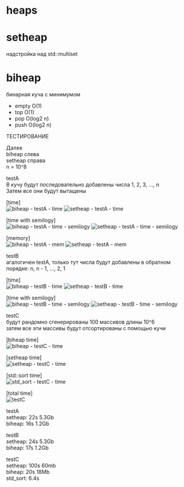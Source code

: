 # heaps

# setheap
надстройка над std::multiset

# biheap
бинарная куча с минимумом
* empty O(1)
* top  O(1)
* pop O(log2 n)
* push O(log2 n)

ТЕСТИРОВАНИЕ

Далее\
biheap слева\
setheap справа\
n = 10^8

testA\
В кучу будут последовательно добавлены числа 1, 2, 3, ..., n\
Затем все они будут вытащены

[time]\
![biheap - testA - time](https://user-images.githubusercontent.com/54230867/184658295-210b8c8f-4477-4e41-b9eb-839f30b8069e.png) ![setheap - testA - time](https://user-images.githubusercontent.com/54230867/184659085-1a10bc09-a166-4f5c-8406-cb4190392dfd.png)


[time with semilogy]\
![biheap - testA - time - semilogy](https://user-images.githubusercontent.com/54230867/184658468-f784c5ae-0af1-4086-8468-22c8233c6fbb.png) ![setheap - testA - time - semilogy](https://user-images.githubusercontent.com/54230867/184659151-e565046c-0772-40db-9cb1-1c1454e2de4f.png)


[memory]\
![biheap - testA - mem](https://user-images.githubusercontent.com/54230867/184658751-0ed9bfaa-2c59-43f6-a025-65f53fc318ca.png) ![setheap - testA - mem](https://user-images.githubusercontent.com/54230867/184658826-83e444ed-eeb1-4308-939c-abbec2dba746.png)


testB\
агалогичен testA, только тут числа будут добавлены в обратном порядке: n, n - 1, ..., 2, 1

[time]\
![biheap - testB - time](https://user-images.githubusercontent.com/54230867/184659613-d0b0687f-fb3c-49dc-8527-b9610d34efd8.png) ![setheap - testB - time](https://user-images.githubusercontent.com/54230867/184659640-99166cfe-52b0-4326-9610-9653f5f119c5.png)

[time with semilogy]\
![biheap - testB - time - semilogy](https://user-images.githubusercontent.com/54230867/184659812-0e2a1ea3-4230-405f-86ea-9513b6b7fc7f.png) ![setheap - testB - time - semilogy](https://user-images.githubusercontent.com/54230867/184659823-15b8cf9f-62e1-4aab-937f-5962dcfcc3d2.png)



testC\
будут рандомно сгенерированы 100 массивов длины 10^6\
затем все эти массивы будут отсортированы с помощью кучи

[biheap time]\
![biheap - testC - time](https://user-images.githubusercontent.com/54230867/184660097-f9df7a7f-abb7-4772-bf56-54b1783241d1.png)

[setheap time]\
![setheap - testC - time](https://user-images.githubusercontent.com/54230867/184659980-433632a6-5aca-40b3-aac1-1788418814fc.png)

[std::sort time]\
![std_sort - testC - time](https://user-images.githubusercontent.com/54230867/184660145-e43d22fc-e895-4c22-886e-baf2fa2874f8.png)

[total time]\
![testC](https://user-images.githubusercontent.com/54230867/184660173-30f4be35-f74e-48da-9d3d-4aa4c28ab474.png)

testA\
setheap:  22s 5.3Gb\
biheap:   16s 1.2Gb

testB\
setheap:  24s 5.3Gb\
biheap:   17s 1.2Gb

testC\
setheap:  100s 60mb\
biheap:   20s  18Mb\
std_sort: 6.4s
